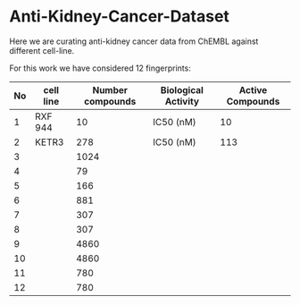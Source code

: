 # Anti-Kidney-Cancer-Dataset

Here we are curating anti-kidney cancer data from ChEMBL against different cell-line.

For this work we have considered 12 fingerprints:

|No             | cell line                   | Number  compounds    | Biological Activity      | Active Compounds     |
| ------------- | -------------               |-------------         | ---------                | --------             |                                          
|        1      |  RXF 944                    |  10                  |  IC50 (nM)               |     10               |           
|        2      |  KETR3                      |  278                 |  IC50 (nM)               |     113              |
|        3      |                             |  1024                |                          |          
|        4      |                             |  79                  |                          |             
|        5      |                             |  166                 |                          |             
|        6      |                             |  881                 |                          |             
|        7      |                             |  307                 |                          |             
|        8      |                             |  307                 |                          |             
|        9      |                             |  4860                |                          |             
|        10     |                             |  4860                |                          |             
|        11     |                             |  780                 |                          |             
|        12     |                             |  780                 |                          |     

